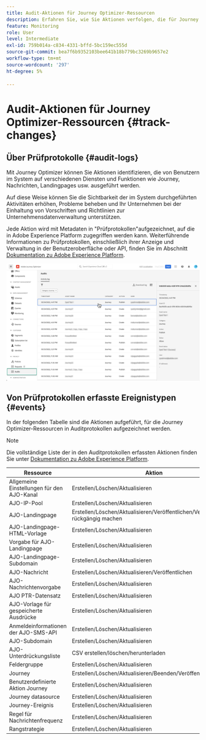 ```yaml
---
title: Audit-Aktionen für Journey Optimizer-Ressourcen
description: Erfahren Sie, wie Sie Aktionen verfolgen, die für Journey Optimizer-Ressourcen durchgeführt wurden.
feature: Monitoring
role: User
level: Intermediate
exl-id: 759b014a-c834-4331-bffd-5bc159ec555d
source-git-commit: bea7f6b9352103bee641b18b779bc3269b9657e2
workflow-type: tm+mt
source-wordcount: '297'
ht-degree: 5%

---
```


# Audit-Aktionen für Journey Optimizer-Ressourcen {#track-changes}

## Über Prüfprotokolle {#audit-logs}

Mit Journey Optimizer können Sie Aktionen identifizieren, die von Benutzern im System auf verschiedenen Diensten und Funktionen wie Journey, Nachrichten, Landingpages usw. ausgeführt werden.

Auf diese Weise können Sie die Sichtbarkeit der im System durchgeführten Aktivitäten erhöhen, Probleme beheben und Ihr Unternehmen bei der Einhaltung von Vorschriften und Richtlinien zur Unternehmensdatenverwaltung unterstützen.

Jede Aktion wird mit Metadaten in &quot;Prüfprotokollen&quot;aufgezeichnet, auf die in Adobe Experience Platform zugegriffen werden kann. Weiterführende Informationen zu Prüfprotokollen, einschließlich ihrer Anzeige und Verwaltung in der Benutzeroberfläche oder API, finden Sie im Abschnitt [Dokumentation zu Adobe Experience Platform](https://experienceleague.adobe.com/docs/experience-platform/landing/governance-privacy-security/audit-logs/overview.html).

![](assets/audit-logs.png)

## Von Prüfprotokollen erfasste Ereignistypen {#events}

In der folgenden Tabelle sind die Aktionen aufgeführt, für die Journey Optimizer-Ressourcen in Auditprotokollen aufgezeichnet werden.

>[!NOTE]
>
>Die vollständige Liste der in den Auditprotokollen erfassten Aktionen finden Sie unter [Dokumentation zu Adobe Experience Platform](https://experienceleague.adobe.com/docs/experience-platform/landing/governance-privacy-security/audit-logs/overview.html#category).

| Ressource | Aktion |
|-----------|------------------|
| Allgemeine Einstellungen für den AJO-Kanal | Erstellen/Löschen/Aktualisieren |
| AJO-IP-Pool | Erstellen/Löschen/Aktualisieren |
| AJO-Landingpage | Erstellen/Löschen/Aktualisieren/Veröffentlichen/Veröffentlichung rückgängig machen |
| AJO-Landingpage-HTML-Vorlage | Erstellen/Löschen/Aktualisieren |
| Vorgabe für AJO-Landingpage | Erstellen/Löschen/Aktualisieren |
| AJO-Landingpage-Subdomain | Erstellen/Löschen/Aktualisieren |
| AJO-Nachricht | Erstellen/Löschen/Aktualisieren/Veröffentlichen |
| AJO-Nachrichtenvorgabe | Erstellen/Löschen/Aktualisieren |
| AJO PTR-Datensatz | Erstellen/Löschen/Aktualisieren |
| AJO-Vorlage für gespeicherte Ausdrücke | Erstellen/Löschen/Aktualisieren |
| Anmeldeinformationen der AJO-SMS-API | Erstellen/Löschen/Aktualisieren |
| AJO-Subdomain | Erstellen/Löschen/Aktualisieren |
| AJO-Unterdrückungsliste | CSV erstellen/löschen/herunterladen |
| Feldergruppe | Erstellen/Löschen/Aktualisieren |
| Journey | Erstellen/Löschen/Aktualisieren/Beenden/Veröffentlichen |
| Benutzerdefinierte Aktion Journey | Erstellen/Löschen/Aktualisieren |
| Journey datasource | Erstellen/Löschen/Aktualisieren |
| Journey-Ereignis | Erstellen/Löschen/Aktualisieren |
| Regel für Nachrichtenfrequenz | Erstellen/Löschen/Aktualisieren |
| Rangstrategie | Erstellen/Löschen/Aktualisieren |
